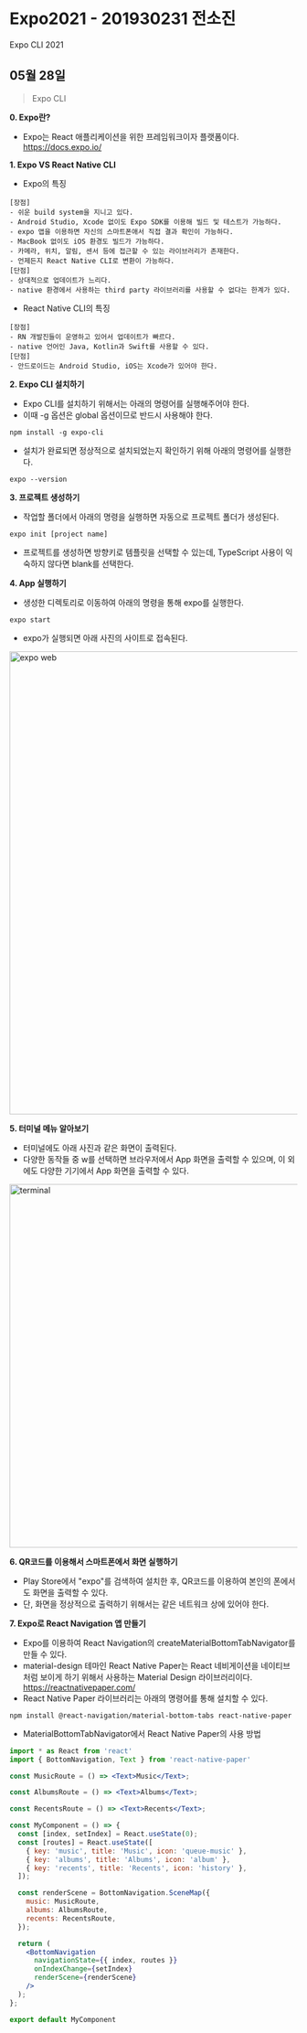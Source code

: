 # Expo2021 - 201930231 전소진
Expo CLI 2021

## 05월 28일
> Expo CLI

**0. Expo란?**
- Expo는 React 애플리케이션을 위한 프레임워크이자 플랫폼이다.<br>
https://docs.expo.io/

**1. Expo VS React Native CLI**
- Expo의 특징
```
[장점]
- 쉬운 build system을 지니고 있다.
- Android Studio, Xcode 없이도 Expo SDK를 이용해 빌드 및 테스트가 가능하다.
- expo 앱을 이용하면 자신의 스마트폰애서 직접 결과 확인이 가능하다.
- MacBook 없이도 iOS 환경도 빌드가 가능하다.
- 카메라, 위치, 알림, 센서 등에 접근할 수 있는 라이브러리가 존재한다.
- 언제든지 React Native CLI로 변환이 가능하다.
[단점]
- 상대적으로 업데이트가 느리다.
- native 환경에서 사용하는 third party 라이브러리를 사용할 수 없다는 한계가 있다.
```
- React Native CLI의 특징
```
[장점]
- RN 개발진들이 운영하고 있어서 업데이트가 빠르다.
- native 언어인 Java, Kotlin과 Swift를 사용할 수 있다.
[단점]
- 안드로이드는 Android Studio, iOS는 Xcode가 있어야 한다.
```

**2. Expo CLI 설치하기**
- Expo CLI를 설치하기 위해서는 아래의 명령어를 실행해주어야 한다.
- 이때 -g 옵션은 global 옵션이므로 반드시 사용해야 한다.
```
npm install -g expo-cli
```
- 설치가 완료되면 정상적으로 설치되었는지 확인하기 위해 아래의 명령어를 실행한다.
```
expo --version
```

**3. 프로젝트 생성하기**
- 작업할 폴더에서 아래의 명령을 실행하면 자동으로 프로젝트 폴더가 생성된다.
```
expo init [project name]
```
- 프로젝트를 생성하면 방향키로 템플릿을 선택할 수 있는데, TypeScript 사용이 익숙하지 않다면 blank를 선택한다.

**4. App 실행하기**
- 생성한 디렉토리로 이동하여 아래의 명령을 통해 expo를 실행한다.
```
expo start
```
- expo가 실행되면 아래 사진의 사이트로 접속된다.
<img width="810" alt="expo web" src="https://user-images.githubusercontent.com/62285642/120213622-60228c00-c26e-11eb-86d8-fadeb2029617.png">

**5. 터미널 메뉴 알아보기**
- 터미널에도 아래 사진과 같은 화면이 출력된다.
- 다양한 동작들 중 w를 선택하면 브라우저에서 App 화면을 출력할 수 있으며, 이 외에도 다양한 기기에서 App 화면을 출력할 수 있다.
<img width="636" alt="terminal" src="https://user-images.githubusercontent.com/62285642/120213545-4b45f880-c26e-11eb-9061-2f9066847d3b.png">

**6. QR코드를 이용해서 스마트폰에서 화면 실행하기**
- Play Store에서 "expo"를 검색하여 설치한 후, QR코드를 이용하여 본인의 폰에서도 화면을 출력할 수 있다.
- 단, 화면을 정상적으로 출력하기 위해서는 같은 네트워크 상에 있어야 한다.

**7. Expo로 React Navigation 앱 만들기**
- Expo를 이용하여 React Navigation의 createMaterialBottomTabNavigator를 만들 수 있다.
- material-design 테마인 React Native Paper는 React 네비게이션을 네이티브처럼 보이게 하기 위해서 사용하는 Material Design 라이브러리이다.<br>
https://reactnativepaper.com/
- React Native Paper 라이브러리는 아래의 명령어를 통해 설치할 수 있다.
```
npm install @react-navigation/material-bottom-tabs react-native-paper
```
- MaterialBottomTabNavigator에서 React Native Paper의 사용 방법
```jsx
import * as React from 'react'
import { BottomNavigation, Text } from 'react-native-paper'

const MusicRoute = () => <Text>Music</Text>;

const AlbumsRoute = () => <Text>Albums</Text>;

const RecentsRoute = () => <Text>Recents</Text>;

const MyComponent = () => {
  const [index, setIndex] = React.useState(0);
  const [routes] = React.useState([
    { key: 'music', title: 'Music', icon: 'queue-music' },
    { key: 'albums', title: 'Albums', icon: 'album' },
    { key: 'recents', title: 'Recents', icon: 'history' },
  ]);

  const renderScene = BottomNavigation.SceneMap({
    music: MusicRoute,
    albums: AlbumsRoute,
    recents: RecentsRoute,
  });

  return (
    <BottomNavigation
      navigationState={{ index, routes }}
      onIndexChange={setIndex}
      renderScene={renderScene}
    />
  );
};

export default MyComponent
```